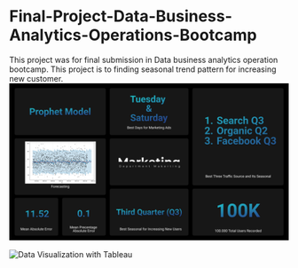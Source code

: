 # Final-Project-Data-Business-Analytics-Operations-Bootcamp
This project was for final submission in Data business analytics operation bootcamp. This project is to finding seasonal trend pattern for increasing new customer.
![alt text](https://github.com/StromR/Final-Project-Data-Business-Analytics-Operations-Bootcamp/blob/main/Report.png)

![Data Visualization with Tableau](https://public.tableau.com/app/profile/guntur.ramadhan/viz/FinalProject_16563257848120/Dashboard1)
